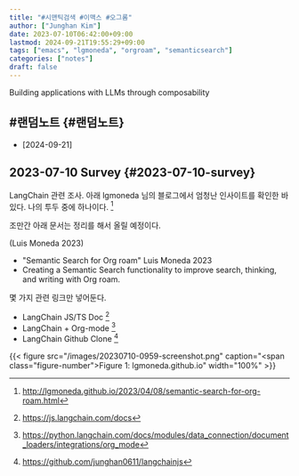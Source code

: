 ```yaml
---
title: "#시맨틱검색 #이맥스 #오그롬"
author: ["Junghan Kim"]
date: 2023-07-10T06:42:00+09:00
lastmod: 2024-09-21T19:55:29+09:00
tags: ["emacs", "lgmoneda", "orgroam", "semanticsearch"]
categories: ["notes"]
draft: false
---
```


<div class="hint">

Building applications with LLMs through composability

</div>

<!--more-->


## #랜덤노트 {#랜덤노트}

-   [2024-09-21]


## 2023-07-10 Survey {#2023-07-10-survey}



LangChain 관련 조사. 아래 lgmoneda 님의 블로그에서 엄청난 인사이트를 확인한 바 있다. 나의 투두 중에 하나이다.&nbsp;[^fn:1]

조만간 아래 문서는 정리를 해서 올릴 예정이다.

(Luis Moneda 2023)

-   "Semantic Search for Org roam" Luis Moneda 2023
-   Creating a Semantic Search functionality to improve search, thinking, and writing with Org roam.

몇 가지 관련 링크만 넣어둔다.

-   LangChain JS/TS Doc&nbsp;[^fn:2]
-   LangChain + Org-mode&nbsp;[^fn:3]
-   LangChain Github Clone&nbsp;[^fn:4]

{{< figure src="/images/20230710-0959-screenshot.png" caption="<span class=\"figure-number\">Figure 1: </span>lgmoneda.github.io" width="100%" >}}

[^fn:1]: <http://lgmoneda.github.io/2023/04/08/semantic-search-for-org-roam.html>
[^fn:2]: <https://js.langchain.com/docs>
[^fn:3]: <https://python.langchain.com/docs/modules/data_connection/document_loaders/integrations/org_mode>
[^fn:4]: <https://github.com/junghan0611/langchainjs>
